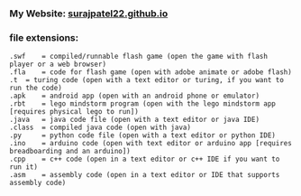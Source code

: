 ### My Website: [surajpatel22.github.io](surajpatel22.github.io)

### file extensions:
	.swf 	= compiled/runnable flash game (open the game with flash player or a web browser)
	.fla 	= code for flash game (open with adobe animate or adobe flash)
	.t 	= turing code (open with a text editor or turing, if you want to run the code)
	.apk 	= android app (open with an android phone or emulator)
	.rbt 	= lego mindstorm program (open with the lego mindstorm app [requires physical lego to run])
	.java 	= java code file (open with a text editor or java IDE)
	.class 	= compiled java code (open with java)
	.py 	= python code file (open with a text editor or python IDE)
	.ino 	= arduino code (open with text editor or arduino app [requires breadboarding and an arduino])
	.cpp 	= c++ code (open in a text editor or c++ IDE if you want to run it)
	.asm 	= assembly code (open in a text editor or IDE that supports assembly code)
